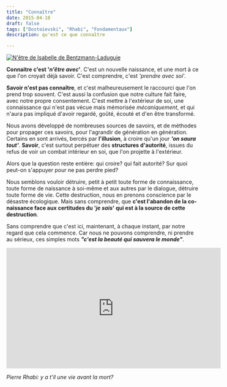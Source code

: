 ```yaml
---
title: "Connaître"
date: 2015-04-18
draft: false
tags: ["Dostoievski", "Rhabi", "Fondamentaux"]
description: qu'est ce que connaître

---
```


[![N'être de Isabelle de Bentzmann-Laduguie](/img/n-etre.jpeg)](https://sites.google.com/site/isabellepeintures/ "N'être de Isabelle de Bentzmann-Laduguie")

**Connaitre c'est '*n'être avec*'**. C'est un nouvelle naissance, et une mort à ce que l'on croyait déjà savoir. C'est comprendre, c'est *'prendre avec soi*'.
<!--more-->

**Savoir n'est pas connaître**, et c'est malheureusement le raccourci que l'on prend trop souvent. C'est aussi la confusion que notre culture fait faire, avec notre propre consentement. C'est mettre à l'extérieur de soi, une connaissance qui n'est pas vécue mais mémorisée *mécaniquement*, et qui n'aura pas impliqué d'avoir regardé, goûté, écouté et d'en être transformé.

Nous avons développé de nombreuses sources de savoirs, et de méthodes pour propager ces savoirs, pour l'agrandir de génération en génération. Certains en sont arrivés, bercés par **l'illusion**, à croire qu'un jour ***'on saura tout'***. **Savoir**, c'est surtout perpétuer des **structures d'autorité**, issues du refus de voir un combat intérieur en soi, que l'on projette à l'extérieur.

Alors que la question reste entière: qui croire? qui fait autorité? Sur quoi peut-on s'appuyer pour ne pas perdre pied?

Nous semblons vouloir détruire, petit à petit toute forme de connaissance, toute forme de naissance à soi-même et aux autres par le dialogue, détruire toute forme de vie. Cette destruction, nous en prenons conscience par le désastre écologique. Mais sans comprendre, que **c'est l'abandon de la co-naissance face aux certitudes du '*je sais*' qui est à la source de cette destruction**.

Sans comprendre que c'est ici, maintenant, à chaque instant, par notre regard que cela commence. Car nous ne pouvons comprendre, ni prendre au sérieux, ces simples mots ***"c'est la beauté qui sauvera le monde"***.


<iframe width="560" height="315" src="https://www.youtube.com/embed/HyNinbbzGuE" frameborder="0" allowfullscreen align="middle"></iframe> 

*Pierre Rhabi: y a t'il une vie avant la mort?*
